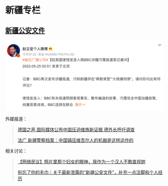# 新疆专栏

## [新疆公安文件](https://www.xinjiangpolicefiles.org/)

![中国官方说法](中国官方说法.webp)

外媒报道：

>[德国之声 国际媒体公布中国压迫维族新证据 德外长呼吁调查](https://www.dw.com/zh/国际媒体公布中国压迫维族新证据-德外长呼吁调查/a-61917548)
>
>[法广 新疆警察档案：中国镇压维吾尔人的机器是这样运作的](https://www.rfi.fr/cn/专栏检索/法国世界报/20220524-新疆警察档案-中国镇压维吾尔人的机器是这样运作的)

相关讨论：

>[【网络民议】照片里那个妇女的眼神，我作为一个汉人不敢直视她](https://chinadigitaltimes.net/chinese/681963.html)
>
>[别忘了你的毛巾｜关于最新泄露的“新疆公安文件”，补充一点注脚和个人经历](https://chinadigitaltimes.net/chinese/681990.html)
